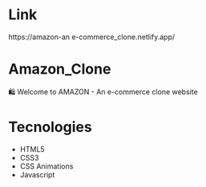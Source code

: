 # Link

https://amazon-an e-commerce_clone.netlify.app/

# Amazon_Clone

🛍️ Welcome to AMAZON - An e-commerce clone website


# Tecnologies
* HTML5
* CSS3
* CSS Animations
* Javascript
